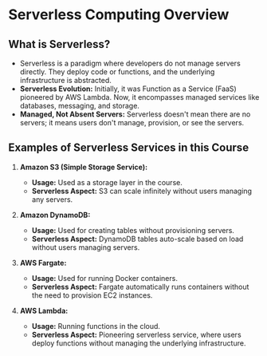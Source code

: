 # Serverless Computing Overview

## What is Serverless?

- Serverless is a paradigm where developers do not manage servers directly. They deploy code or functions, and the underlying infrastructure is abstracted.
- **Serverless Evolution:** Initially, it was Function as a Service (FaaS) pioneered by AWS Lambda. Now, it encompasses managed services like databases, messaging, and storage.
- **Managed, Not Absent Servers:** Serverless doesn't mean there are no servers; it means users don't manage, provision, or see the servers.

## Examples of Serverless Services in this Course

1. **Amazon S3 (Simple Storage Service):**
   - **Usage:** Used as a storage layer in the course.
   - **Serverless Aspect:** S3 can scale infinitely without users managing any servers.

2. **Amazon DynamoDB:**
   - **Usage:** Used for creating tables without provisioning servers.
   - **Serverless Aspect:** DynamoDB tables auto-scale based on load without users managing servers.

3. **AWS Fargate:**
   - **Usage:** Used for running Docker containers.
   - **Serverless Aspect:** Fargate automatically runs containers without the need to provision EC2 instances.

4. **AWS Lambda:**
   - **Usage:** Running functions in the cloud.
   - **Serverless Aspect:** Pioneering serverless service, where users deploy functions without managing the underlying infrastructure.



